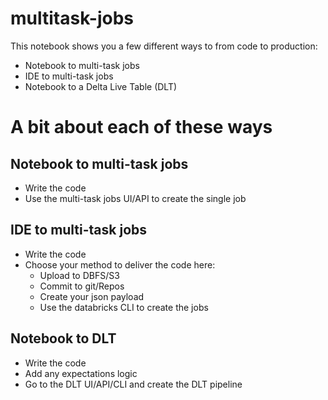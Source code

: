 # multitask-jobs
This notebook shows you a few different ways to from code to production:
* Notebook to multi-task jobs
* IDE to multi-task jobs
* Notebook to a Delta Live Table (DLT)

# A bit about each of these ways
## Notebook to multi-task jobs
* Write the code
* Use the multi-task jobs UI/API to create the single job

## IDE to multi-task jobs
* Write the code
* Choose your method to deliver the code here:
    * Upload to DBFS/S3
    * Commit to git/Repos
    * Create your json payload
    * Use the databricks CLI to create the jobs

## Notebook to DLT
* Write the code
* Add any expectations logic
* Go to the DLT UI/API/CLI and create the DLT pipeline